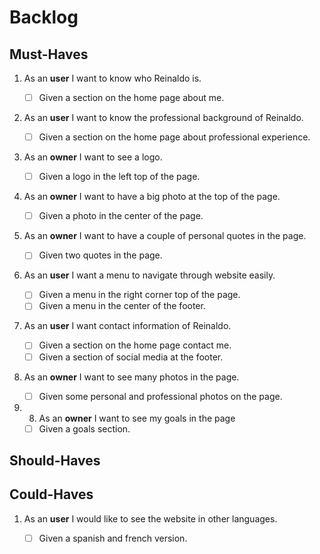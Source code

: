 # Backlog

## Must-Haves

1. As an **user** I want to know who Reinaldo is.

   - [ ] Given a section on the home page about me.

2. As an **user** I want to know the professional background of Reinaldo.

   - [ ] Given a section on the home page about professional experience.

3. As an **owner** I want to see a logo.

   - [ ] Given a logo in the left top of the page.

4. As an **owner** I want to have a big photo at the top of the page.

   - [ ] Given a photo in the center of the page.

5. As an **owner** I want to have a couple of personal quotes in the page.

   - [ ] Given two quotes in the page.

6. As an **user** I want a menu to navigate through website easily.

   - [ ] Given a menu in the right corner top of the page.
   - [ ] Given a menu in the center of the footer.

7. As an **user** I want contact information of Reinaldo.

   - [ ] Given a section on the home page contact me.
   - [ ] Given a section of social media at the footer.

8. As an **owner** I want to see many photos in the page.
   - [ ] Given some personal and professional photos on the page.

9. 8. As an **owner** I want to see my goals in the page
   - [ ] Given a goals section.

## Should-Haves



## Could-Haves

1. As an **user** I would like to see the website in other languages.
   - [ ] Given a spanish and french version.

